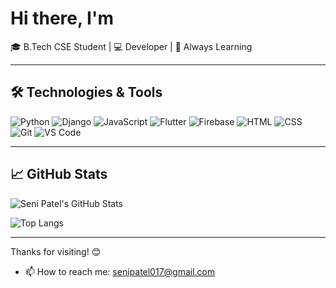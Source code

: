 # Hi there, I'm <Seni Patel> 

🎓 B.Tech CSE Student | 💻 Developer | 🚀 Always Learning

---

## 🛠️ Technologies & Tools

![Python](https://img.shields.io/badge/-Python-333?&logo=python)
![Django](https://img.shields.io/badge/-Django-092E20?&logo=django)
![JavaScript](https://img.shields.io/badge/-JavaScript-F7DF1E?&logo=javascript&logoColor=black)
![Flutter](https://img.shields.io/badge/-Flutter-02569B?&logo=flutter)
![Firebase](https://img.shields.io/badge/-Firebase-FFCA28?&logo=firebase)
![HTML](https://img.shields.io/badge/-HTML5-E34F26?&logo=html5&logoColor=white)
![CSS](https://img.shields.io/badge/-CSS3-1572B6?&logo=css3)
![Git](https://img.shields.io/badge/-Git-F05032?&logo=git)
![VS Code](https://img.shields.io/badge/-VS%20Code-007ACC?&logo=visual-studio-code)

---

## 📈 GitHub Stats

![Seni Patel's GitHub Stats](https://github-readme-stats.vercel.app/api?username=senipatel&show_icons=true&theme=radical)

![Top Langs](https://github-readme-stats.vercel.app/api/top-langs/?username=senipatel&layout=compact&theme=radical)

---

Thanks for visiting! 😊
- 📫 How to reach me: [senipatel017@gmail.com](mailto:senipatel017@gmail.com)
